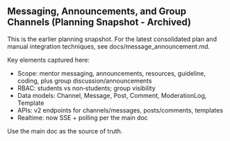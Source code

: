 ## Messaging, Announcements, and Group Channels (Planning Snapshot - Archived)

This is the earlier planning snapshot. For the latest consolidated plan and manual integration techniques, see docs/message_announcement.md.

Key elements captured here:
- Scope: mentor messaging, announcements, resources, guideline, coding, plus group discussion/announcements
- RBAC: students vs non‑students; group visibility
- Data models: Channel, Message, Post, Comment, ModerationLog, Template
- APIs: v2 endpoints for channels/messages, posts/comments, templates
- Realtime: now SSE + polling per the main doc

Use the main doc as the source of truth.


